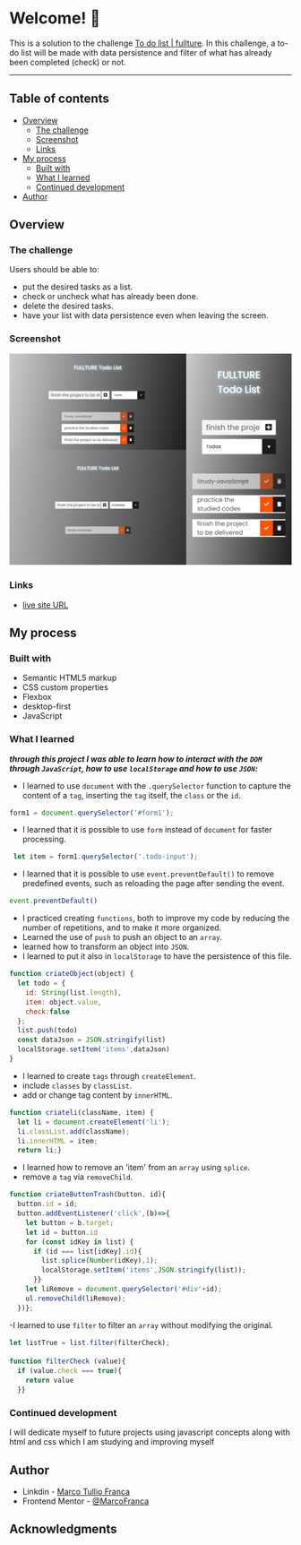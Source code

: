# Welcome! 👋

This is a solution to the challenge [To do list | fullture]().
In this challenge, a to-do list will be made with data persistence and filter of what has already been completed (check) or not.

---
## Table of contents

- [Overview](#overview)
    - [The challenge](#the-challenge)
    - [Screenshot](#screenshot)
    - [Links](#links)
- [My process](#my-process)
    - [Built with](#built-with)
    - [What I learned](#what-i-learned)
    - [Continued development](#continued-development)
- [Author](#author)

## Overview

### The challenge

Users should be able to:

- put the desired tasks as a list.
- check or uncheck what has already been done.
- delete the desired tasks.
- have your list with data persistence even when leaving the screen.

### Screenshot

![gif of template](assets/readme/scream.jpg)

### Links

- [live site URL](https://marcofranca.github.io/todo-list-challenge/)

## My process

### Built with

- Semantic HTML5 markup
- CSS custom properties
- Flexbox
- desktop-first
- JavaScript



### What I learned

_**through this project I was able to learn how to interact with the `DOM` through `JavaScript`, how to use `localStorage` 
and how to use `JSON`:**_

- I learned to use `document` with the `.querySelector` function to capture the content of a `tag`,
inserting the `tag` itself, the `class` or the `id`.

```javascript
form1 = document.querySelector('#form1');
```

- I learned that it is possible to use `form` instead of `document` for faster processing.

```javascript
 let item = form1.querySelector('.todo-input');
```

- I learned that it is possible to use `event.preventDefault()` to remove predefined events,
such as reloading the page after sending the event.

```javascript
event.preventDefault()
```

- I practiced creating `functions`, both to improve my code by reducing the number of repetitions, and to make it more organized.
- Learned the use of `push` to push an object to an `array`.
- learned how to transform an object into `JSON`.
- I learned to put it also in `localStorage` to have the persistence of this file.

```javascript
function criateObject(object) {
  let todo = {
    id: String(list.length),
    item: object.value,
    check:false
  };
  list.push(todo)
  const dataJson = JSON.stringify(list)
  localStorage.setItem('items',dataJson)
}
```

- I learned to create `tags` through `createElement`.
- include `classes` by `classList`.
- add or change tag content by `innerHTML`.

```javascript
function criateli(className, item) {
  let li = document.createElement('li');
  li.classList.add(className);
  li.innerHTML = item;
  return li;}
```

- I learned how to remove an 'item' from an `array` using `splice`.
- remove a `tag` via `removeChild`.

```javascript
function criateButtonTrash(button, id){
  button.id = id;
  button.addEventListener('click',(b)=>{
    let button = b.target;
    let id = button.id
    for (const idKey in list) {
      if (id === list[idKey].id){
        list.splice(Number(idKey),1);
        localStorage.setItem('items',JSON.stringify(list));
      }}
    let liRemove = document.querySelector('#div'+id);
    ul.removeChild(liRemove);
  })};
  ```
-I learned to use `filter` to filter an `array` without modifying the original.

```javascript
let listTrue = list.filter(filterCheck);

function filterCheck (value){
  if (value.check === true){
    return value
  }}
  ```

### Continued development
I will dedicate myself to future projects using javascript concepts along with html and css which I am studying and
improving myself

## Author

- Linkdin - [Marco Tullio Franca](https://www.linkedin.com/in/marco-franca/)
- Frontend Mentor - [@MarcoFranca](https://www.frontendmentor.io/profile/MarcoFranca)

## Acknowledgments

